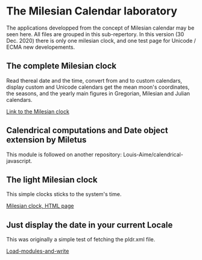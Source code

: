 # The Milesian Calendar laboratory
The applications developped from the concept of Milesian calendar may be seen here. All files are grouped in this sub-repertory.
In this version (30 Dec. 2020) there is only one milesian clock, and one test page for Unicode / ECMA new developements.

## The complete Milesian clock
Read thereal  date and the time, convert from and to custom calendars, display custom and Unicode calendars get the mean moon's coordinates, the seasons, and the yearly main figures in Gregorian, Milesian and Julian calendars.

[Link to the Milesian clock](https://Louis-Aime.github.io/Milesian-calendar/milesianclock.html)

## Calendrical computations and Date object extension by Miletus
This module is followed on another repository: Louis-Aime/calendrical-javascript.

## The light Milesian clock

This simple clocks sticks to the system's time.

[Milesian clock, HTML page](https://Louis-Aime.github.io/Milesian-calendar/lightmilesianclock.html)

## Just display the date in your current Locale

This was originally a simple test of fetching the pldr.xml file.

[Load-modules-and-write](https://Louis-Aime.github.io/Milesian-calendar/load-modules-and-write.html)

